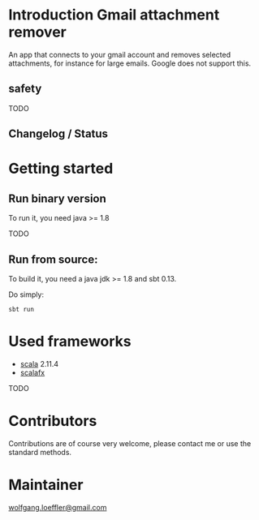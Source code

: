 # Introduction Gmail attachment remover

An app that connects to your gmail account and removes selected attachments, for instance for large emails. Google does not support this.

## safety

TODO

## Changelog / Status ##

# Getting started #

## Run binary version

To run it, you need java >= 1.8

TODO

## Run from source:

To build it, you need a java jdk >= 1.8 and sbt 0.13.

Do simply:

    sbt run


# Used frameworks #

* [scala](http://scala-lang.org) 2.11.4
* [scalafx](http://www.scalafx.org)

TODO

# Contributors #

Contributions are of course very welcome, please contact me or use the standard methods.

# Maintainer #

wolfgang.loeffler@gmail.com